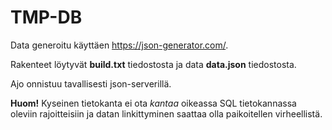 # TMP-DB
Data generoitu käyttäen https://json-generator.com/.

Rakenteet löytyvät **build.txt** tiedostosta ja data **data.json** tiedostosta.

Ajo onnistuu tavallisesti json-serverillä.

**Huom!** Kyseinen tietokanta ei ota _kantaa_ oikeassa SQL tietokannassa oleviin rajoitteisiin ja datan linkittyminen saattaa olla paikoitellen virheellistä.